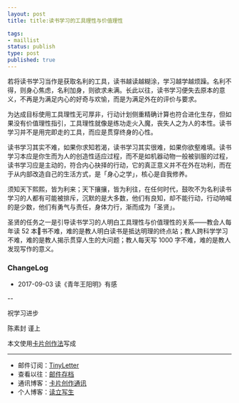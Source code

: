 ```yaml
--- 
layout: post
title: title:读书学习的工具理性与价值理性

tags: 
- maillist
status: publish
type: post
published: true
---
```



若将读书学习当作是获取名利的工具，读书越读越糊涂，学习越学越烦躁。名利不得，则身心焦虑，名利加身，则欲求未满。长此以往，读书学习便失去原本的意义，不再是为满足内心的好奇与欢愉，而是为满足外在的评价与要求。

为达成目标使用工具理性无可厚非，行动计划侧重精确计算也符合进化生存，但如果没有价值理性指引，工具理性就像是练功走火入魔，丧失人之为人的本性。读书学习并不是用完即走的工具，而应是贯穿终身的心性。

读书学习其实不难，如果你求知若渴，读书学习其实很难，如果你欲壑难填。读书学习本应是你生而为人的创造性适应过程，而不是如机器动物一般被驯服的过程，读书学习应是主动的，符合内心抉择的行动，它的真正意义并不在外在功利，而在于从内部改造自己的生活方式，是「身心之学」，核心是自我修养。

须知天下熙熙，皆为利来；天下攘攘，皆为利往，在任何时代，鼓吹不为名利读书学习的人都有可能被排斥，沉默的是大多数，他们有良知，却不能行动，行动呐喊的是少数，他们有勇气与责任，身体力行，渐而成为「圣贤」。

圣贤的任务之一是引导读书学习的人明白工具理性与价值理性的关系——教会人每年读 52 本书不难，难的是教人明白读书是抵达明理的终点站；教人跨科学学习不难，难的是教人揭示贯穿人生的大问题；教人每天写 1000 字不难，难的是教人发现写作的意义。

### ChangeLog

- 2017-09-03 读《青年王阳明》有感

--

祝学习进步

陈素封 谨上

本文使用[卡片创作法](http://cnfeat.com/blog/2016/11/20/NabokovWriteStyle/)写成

----

- 邮件订阅：[TinyLetter](http://tinyletter.com/cnfeat) 
- 查看以往：[邮件存档](http://tinyletter.com/cnfeat/archive)
- 通讯博客：[卡片创作通讯](http://mesule.com) 
- 个人博客：[读立写生](http://cnfeat.com)

